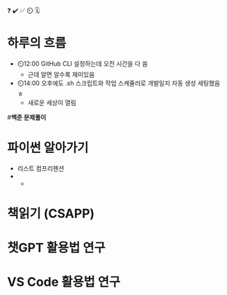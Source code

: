 ❓ ✔️ ✅ ⏲️ 🗓️

# **하루의 흐름**
- ⏲️12:00 GitHub CLI 설정하는데 오전 시간을 다 씀
    - 근데 알면 알수록 재미있음
- ⏲️14:00 오후에도 .sh 스크립트와 작업 스케쥴러로 개발일지 자동 생성 세팅했음 ㅎ
    - 새로운 세상이 열림

#**백준 문제풀이**

# **파이썬 알아가기**
- 리스트 컴프리헨션
- *

# **책읽기 (CSAPP)**


# **챗GPT 활용법 연구**


# **VS Code 활용법 연구**


